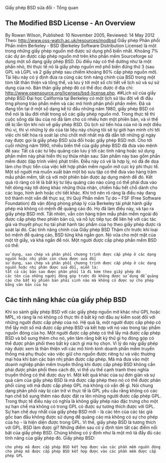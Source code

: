 Giấy phép BSD sửa đổi - Tổng quan

## The Modified BSD License - An Overview
  By Rowan Wilson, Published: 10 November 2005, Reviewed: 14 May 2012
  Theo: http://www.oss-watch.ac.uk/resources/modbsd
  Giấy phép Phân phối Phần mềm Berkeley - BSD (Berkeley Software Distribution License) là một trong những giấy phép nguồn mở được sử dụng phổ biến nhất. Khoảng 7% các dự án được cấp phép nguồn mở trên kho phần mềm Sourceforge sử dụng một số dạng giấy phép BSD. Dù điều này có thể dường như là một phần nhỏ, thì thực tế nó là giấy phép nguồn mở phổ biến đứng thứ 3 (sau GPL và LGPL và 2 giấy phép sau chiếm khoảng 80% cấp phép nguồn mở). Tài liệu này có ý định đưa ra cùng các tính năng chính của BSD trong một tóm tắt thân thiện và tổng thể, và lưu ý tới một số chi tiết về lịch sử và sự sử dụng của nó. Bản thân giấy phép đó có thể đọc được ở địa chỉ: http://www.opensource.org/licenses/bsd-license.php.
  ##Lịch sử của giấy phép BSD
  Đại học California tại Berkeley có một lịch sử lâu đời về đi đầu trng phong trào phần mềm và các mô hình phân phối phần mềm. Đã và đang tồn tại ở một số dạng kể từ đầu những năm 1980, giấy phép BSD có thể nói là lâu đời nhất trong số các giấy phép nguồn mở. Trong thực tế thì cuộc sống dài lâu của nó đã làm cho có nhiều hơn một phiên bản, và vì thế dễ bị lẫn lộn khi nói về giấy phép BSD. Dù lịch sử tiến hóa của nó là một điều thú vị, thì vì những lý do của tài liệu này chúng tôi sẽ tự giới hạn mình chỉ tới việc chi tiết hóa rà soát lại chủ chốt mới nhất mà đã dẫn tới những gì ngày nay được gọi là giấy phép BSD sửa đổi hoặc giấy phép BSD mới.
  Cho tới cuối những năm 1990, nhiều biến thể của giấy phép BSD đã đưa vào mệnh đề sau:
  Tất cả các tư liệu quảng cáo lưu ý tới các tính năng hoặc sử dụng phần mềm này phải hiển thị sự thừa nhận sau: Sản phẩm này bao gồm phần mềm được (lập trình viên) phát triển.
  Điều này có vẻ là hợp lý, nó đã đe dọa làm cho thực tiễn của việc kết hợp phần mềm nguồn mở cực kỳ phi thực tế. Một số người mà muốn xuất bản một bộ sưu tập có thể đưa vào hàng trăm mẩu phần mềm, tất cả với một phiên bản được áp dụng mệnh đề đó. Kết quả rõ ràng có lẽ là bất kỳ tư liệu quảng cáo nào cũng có thể phải đưa vào hết dòng này tới dòng khác những thừa nhận, chiếm hầu hết chỗ dành cho các logo, hình ảnh hoặc chi tiết khác. Khi trở nên rõ ràng là điều này đang trở thành một vấn đề thực sự, thì Quỹ Phần mềm Tự do – FSF (Free Software Foundation) đã vận động phòng pháp lý của Berkeley tái phát hành giấy phép mà không có mệnh đề quảng cáo đó. Họ đã làm điều này, và tạo ra giấy phép BSD mới. Tất nhiên, vẫn còn hàng trăm mẩu phần mềm ngoài đó được cấp phép theo phiên bản cũ, và nỗ lực tiếp tục để liên hệ với các tác giả và thuyết phục họ tái phát hành tác phẩm của họ theo giấy phép được rà soát lại đó.
  Các tính năng chính của Giấy phép BSD
  Thậm chí trước khi loại bỏ mệnh đề quảng cáo, BSD từng khá ngắn gọn. Nó vừa cho một mặt của một tờ giấy, và khá ngắn để nói. Một người được cấp phép phần mềm BSD có thể:

    sử dụng, sao chép và phân phối chương trình được cấp phép ở các dạng nguồn hoặc nhị phân còn chưa được sửa đổi
    sử dụng, sao chép và phân phối chương trình được cấp phép ở các dạng nguồn hoặc nhị phân được sửa đổi, miễn là:
    tất cả các bản sao được phân phối là đi kèm theo giấy phép đó
    các tên của những người đóng góp trước đó không được sử dụng để quảng cáo cho bất kỳ phiên bản phái sinh nào mà không có được sự cho phép bằng văn bản của họ

## Các tính năng khác của giấy phép BSD
Khi so sánh giấy phép BSD với các giấy phép nguồn mở khác như GPL hoặc MPL, rõ ràng là nó không cố thực thi ở bất kỳ nơi đâu sự kiểm soát đối với những người được cấp phép của nó. Hệ quả là, một người được cấp phép có thể lấy một số mã được cấp phép BSD và kết hợp với nó vào trong tác phẩm nguồn đóng của họ. Một người được cấp phép có thể lấy mã được cấp phép BSD và bổ sung thêm cho nó, yên tâm rằng bất kỳ thứ gì họ đóng góp có thể được phân phối theo bất kỳ cách gì mà họ chọn. Vì lý do này giấy phép này được xem là thân thiện với các mô hình kinh doanh phần mềm truyền thống mà phụ thuộc vào việc giữ cho nguồn được riêng tư và việc thương mại hóa khi bán các bản nhị phân được cấp phép. Mã mà đưa vào một doanh nghiệp phần mềm truyền thống khi được cấp phép BSD không cần phải được phân phối theo cách đó, vì thế ưu thế cạnh tranh theo nghĩa truyền thống có thể được duy trì.
Một kết quả khác của sự đơn giản và sự quả cảm của giấy phép BSD là mã được cấp phép theo nó có thể được phân phối cùng với mã được cấp phép GPL mà không có vấn đề gì. Nói chung dạng phân phối này bị cản trở vì thực tế là GPL yêu cầu rằng không có các hạn chế bổ sung thêm nào được đặt ra lên những người được cấp phép GPL. Trong thực tế điều này có nghĩa là không giấy phép nào đặc trưng cho một sự hạn chế mà không có trong GPL có được sự tương thích được với GPL. Sự hạn chế duy nhất của giấy phép BSD mới - là các tên của các tác giả gốc ban đầu không được sử dụng để quảng cáo mà không có sự cho phép của họ - là hiện diện được trong GPL. Vì thế, giấy phép BSD là tương thích với GPL.
BSD làm được gì?
Những điểm sau có ý định tóm tắt các điểm nổi bật của giấy phép BSD. Chúng không có ý định như là một mô tả đầy đủ các tính năng của giấy phép đó. Giấy phép BSD:

    cho phép mã được cấp phép BSD kết hợp được vào các phần mềm nguồn đóng
    cho phép mã được cấp phép BSD kết hợp được vào các phần mềm được cấp phép GPL
